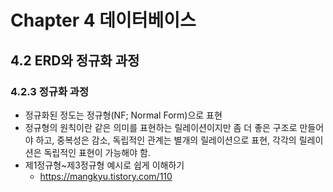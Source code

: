 # Chapter 4 데이터베이스
## 4.2 ERD와 정규화 과정
### 4.2.3 정규화 과정
- 정규화된 정도는 정규형(NF; Normal Form)으로 표현
- 정규형의 원칙이란 같은 의미를 표현하는 릴레이션이지만 좀 더 좋은 구조로 만들어야 하고, 중복성은 감소, 독립적인 관계는 별개의 릴레이션으로 표현, 각각의 릴레이션은 독립적인 표현이 가능해야 함.
- 제1정규형~제3정규형 예시로 쉽게 이해하기
  - https://mangkyu.tistory.com/110
